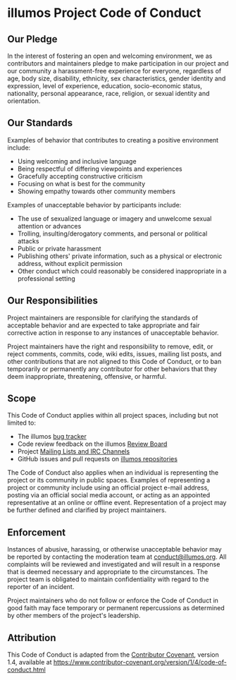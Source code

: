 # illumos Project Code of Conduct

## Our Pledge

In the interest of fostering an open and welcoming environment, we as
contributors and maintainers pledge to make participation in our project and
our community a harassment-free experience for everyone, regardless of age,
body size, disability, ethnicity, sex characteristics, gender identity and
expression, level of experience, education, socio-economic status, nationality,
personal appearance, race, religion, or sexual identity and orientation.

## Our Standards

Examples of behavior that contributes to creating a positive environment
include:

* Using welcoming and inclusive language
* Being respectful of differing viewpoints and experiences
* Gracefully accepting constructive criticism
* Focusing on what is best for the community
* Showing empathy towards other community members

Examples of unacceptable behavior by participants include:

* The use of sexualized language or imagery and unwelcome sexual attention or
  advances
* Trolling, insulting/derogatory comments, and personal or political attacks
* Public or private harassment
* Publishing others' private information, such as a physical or electronic
  address, without explicit permission
* Other conduct which could reasonably be considered inappropriate in a
  professional setting

## Our Responsibilities

Project maintainers are responsible for clarifying the standards of acceptable
behavior and are expected to take appropriate and fair corrective action in
response to any instances of unacceptable behavior.

Project maintainers have the right and responsibility to remove, edit, or
reject comments, commits, code, wiki edits, issues, mailing list posts, and
other contributions that are not aligned to this Code of Conduct, or to ban
temporarily or permanently any contributor for other behaviors that they deem
inappropriate, threatening, offensive, or harmful.

## Scope

This Code of Conduct applies within all project spaces, including but not
limited to:

* The illumos [bug
  tracker](https://www.illumos.org/projects/illumos-gate/issues)
* Code review feedback on the illumos [Review Board](https://illumos.org/rb)
* Project [Mailing Lists and IRC Channels](https://illumos.org/docs/community/)
* GitHub issues and pull requests on [illumos
  repositories](https://github.com/illumos)

The Code of Conduct also applies when an individual is representing the project
or its community in public spaces.  Examples of representing a project or
community include using an official project e-mail address, posting via an
official social media account, or acting as an appointed representative at an
online or offline event.  Representation of a project may be further defined
and clarified by project maintainers.

## Enforcement

Instances of abusive, harassing, or otherwise unacceptable behavior may be
reported by contacting the moderation team at [conduct@illumos.org][mailto].
All complaints will be reviewed and investigated and will result in a response
that is deemed necessary and appropriate to the circumstances. The project team
is obligated to maintain confidentiality with regard to the reporter of an
incident.

Project maintainers who do not follow or enforce the Code of Conduct in good
faith may face temporary or permanent repercussions as determined by other
members of the project's leadership.

## Attribution

This Code of Conduct is adapted from the [Contributor Covenant][homepage],
version 1.4, available at
https://www.contributor-covenant.org/version/1/4/code-of-conduct.html

[mailto]: mailto:conduct@illumos.org
[homepage]: https://www.contributor-covenant.org
